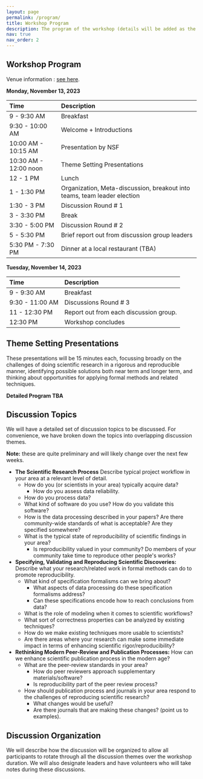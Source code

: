 ```yaml
---
layout: page
permalink: /program/
title: Workshop Program
description: The program of the workshop (details will be added as the workshop date approaches).
nav: true
nav_order: 2
---
```


## Workshop Program

Venue information : [see here](https://r2sr.github.io/local/#workshop-venue).

**Monday, November 13, 2023**

|  Time  |   Description  |
| :---- |  :-------      |
| 9 - 9:30 AM |  Breakfast  |
| 9:30 - 10:00 AM |  Welcome + Introductions |
| 10:00 AM - 10:15 AM | Presentation by NSF   |
| 10:30 AM - 12:00  noon | Theme Setting Presentations |
| 12 - 1 PM |  Lunch |
| 1 - 1:30 PM | Organization, Meta-discussion, breakout into teams, team leader election |
| 1:30 - 3 PM | Discussion Round # 1  |
| 3 - 3:30 PM | Break |
| 3:30 - 5:00 PM | Discussion Round # 2 |
| 5 - 5:30 PM | Brief report out from discussion group leaders |
| 5:30 PM - 7:30 PM | Dinner at a local restaurant (TBA)  |

**Tuesday, November 14, 2023**

| Time  |  Description |
| :---- |  :-------      |
| 9 - 9:30 AM |  Breakfast  |
| 9:30 - 11:00 AM |  Discussions Round # 3 |
| 11 - 12:30 PM |  Report out from each discussion group. |
| 12:30 PM  | Workshop concludes |

<p/><p/>

## Theme Setting Presentations

These presentations will be 15 minutes each, focussing broadly on the challenges of doing scientific research in a rigorous and reproducible manner, identifying possible solutions both near term and longer term, and thinking about opportunities for applying formal methods and related techniques.

 **Detailed Program TBA**

## Discussion Topics

We will have a detailed set of discussion topics to be discussed. For convenience, we have broken down the topics into overlapping discussion themes.

**Note:**  these are quite preliminary and will likely change over the next few weeks.

  - **The Scientific Research Process** Describe typical project workflow in your area at a relevant level of detail.
     - How do you (or scientists in your area) typically acquire data?
        - How do you assess data reliability.
     - How do you process data?
     - What kind of software do you use? How do you validate this software?
     - How is the data processing described in your papers? Are there community-wide standards of what is acceptable?  Are they specified somewhere?
     - What is the typical state of reproducibility of scientific findings in your area?
        - Is reproducibility valued in your community? Do members of your community take time to reproduce other people's works?
  - **Specifying, Validating and Reproducing Scientific Discoveries:** Describe what your research/related work in formal methods can do to promote reproducibility.
     - What kind of specification formalisms can we bring about?
        - What aspects of data processing do these specification formalisms address?
        - Can these specifications encode how to reach conclusions from data?
     - What is the role of modeling when it comes to scientific workflows?
     - What sort of correctness properties can be analyzed by existing techniques?
     - How do we make existing techniques more usable to scientists?
     - Are there areas where your research can make some immediate impact in terms of enhancing scientific rigor/reproducibility?
  - **Rethinking Modern Peer-Review and Publication Processes:**  How can we enhance scientific publication process in the modern age?
    - What are the peer-review standards in your area?
       - How do peer reviewers approach supplementary materials/software?
       - Is reproducibility part of the peer review process?
    - How should publication process and journals  in your area respond to the challenges of reproducing scientific research?
      - What changes would be useful?
      - Are there journals that are making these changes? (point us to examples).

## Discussion Organization

We will describe how the discussion will be organized to allow all participants to rotate through all the discussion themes over the workshop duration. We will also designate leaders and have volunteers who will take notes during these discussions.

